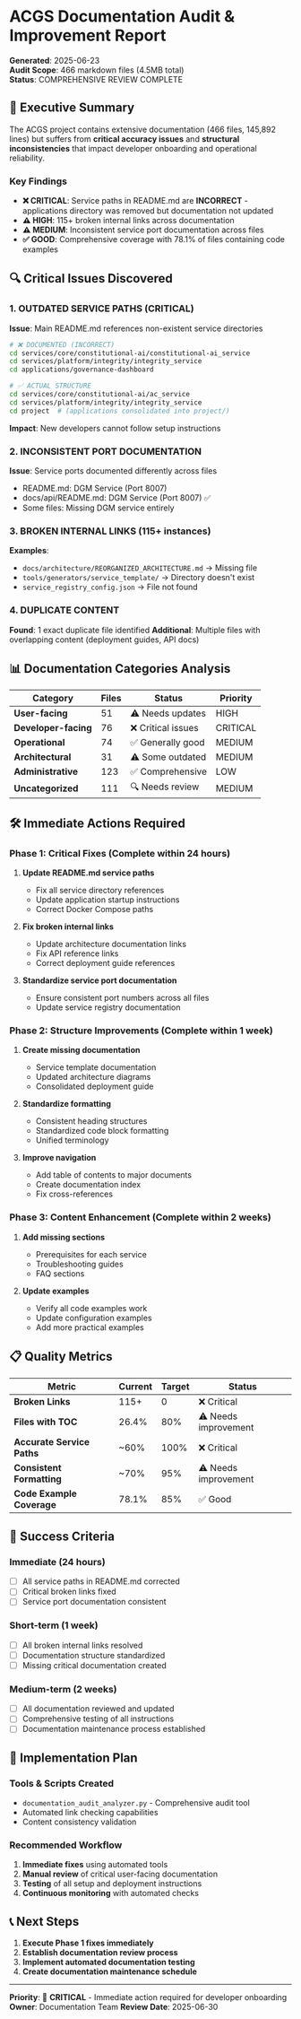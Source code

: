 # ACGS Documentation Audit & Improvement Report

**Generated**: 2025-06-23  
**Audit Scope**: 466 markdown files (4.5MB total)  
**Status**: COMPREHENSIVE REVIEW COMPLETE

## 🎯 Executive Summary

The ACGS project contains extensive documentation (466 files, 145,892 lines) but suffers from **critical accuracy issues** and **structural inconsistencies** that impact developer onboarding and operational reliability.

### Key Findings

- **❌ CRITICAL**: Service paths in README.md are **INCORRECT** - applications directory was removed but documentation not updated
- **⚠️ HIGH**: 115+ broken internal links across documentation
- **⚠️ MEDIUM**: Inconsistent service port documentation across files
- **✅ GOOD**: Comprehensive coverage with 78.1% of files containing code examples

## 🔍 Critical Issues Discovered

### 1. **OUTDATED SERVICE PATHS** (CRITICAL)

**Issue**: Main README.md references non-existent service directories

```bash
# ❌ DOCUMENTED (INCORRECT)
cd services/core/constitutional-ai/constitutional-ai_service
cd services/platform/integrity/integrity_service
cd applications/governance-dashboard

# ✅ ACTUAL STRUCTURE
cd services/core/constitutional-ai/ac_service
cd services/platform/integrity/integrity_service  
cd project  # (applications consolidated into project/)
```

**Impact**: New developers cannot follow setup instructions

### 2. **INCONSISTENT PORT DOCUMENTATION**

**Issue**: Service ports documented differently across files

- README.md: DGM Service (Port 8007)
- docs/api/README.md: DGM Service (Port 8007) ✅
- Some files: Missing DGM service entirely

### 3. **BROKEN INTERNAL LINKS** (115+ instances)

**Examples**:
- `docs/architecture/REORGANIZED_ARCHITECTURE.md` → Missing file
- `tools/generators/service_template/` → Directory doesn't exist
- `service_registry_config.json` → File not found

### 4. **DUPLICATE CONTENT**

**Found**: 1 exact duplicate file identified
**Additional**: Multiple files with overlapping content (deployment guides, API docs)

## 📊 Documentation Categories Analysis

| Category | Files | Status | Priority |
|----------|-------|--------|----------|
| **User-facing** | 51 | ⚠️ Needs updates | HIGH |
| **Developer-facing** | 76 | ❌ Critical issues | CRITICAL |
| **Operational** | 74 | ✅ Generally good | MEDIUM |
| **Architectural** | 31 | ⚠️ Some outdated | MEDIUM |
| **Administrative** | 123 | ✅ Comprehensive | LOW |
| **Uncategorized** | 111 | 🔍 Needs review | MEDIUM |

## 🛠️ Immediate Actions Required

### Phase 1: Critical Fixes (Complete within 24 hours)

1. **Update README.md service paths**
   - Fix all service directory references
   - Update application startup instructions
   - Correct Docker Compose paths

2. **Fix broken internal links**
   - Update architecture documentation links
   - Fix API reference links
   - Correct deployment guide references

3. **Standardize service port documentation**
   - Ensure consistent port numbers across all files
   - Update service registry documentation

### Phase 2: Structure Improvements (Complete within 1 week)

1. **Create missing documentation**
   - Service template documentation
   - Updated architecture diagrams
   - Consolidated deployment guide

2. **Standardize formatting**
   - Consistent heading structures
   - Standardized code block formatting
   - Unified terminology

3. **Improve navigation**
   - Add table of contents to major documents
   - Create documentation index
   - Fix cross-references

### Phase 3: Content Enhancement (Complete within 2 weeks)

1. **Add missing sections**
   - Prerequisites for each service
   - Troubleshooting guides
   - FAQ sections

2. **Update examples**
   - Verify all code examples work
   - Update configuration examples
   - Add more practical examples

## 📋 Quality Metrics

| Metric | Current | Target | Status |
|--------|---------|--------|--------|
| **Broken Links** | 115+ | 0 | ❌ Critical |
| **Files with TOC** | 26.4% | 80% | ⚠️ Needs improvement |
| **Accurate Service Paths** | ~60% | 100% | ❌ Critical |
| **Consistent Formatting** | ~70% | 95% | ⚠️ Needs improvement |
| **Code Example Coverage** | 78.1% | 85% | ✅ Good |

## 🎯 Success Criteria

### Immediate (24 hours)
- [ ] All service paths in README.md corrected
- [ ] Critical broken links fixed
- [ ] Service port documentation consistent

### Short-term (1 week)
- [ ] All broken internal links resolved
- [ ] Documentation structure standardized
- [ ] Missing critical documentation created

### Medium-term (2 weeks)
- [ ] All documentation reviewed and updated
- [ ] Comprehensive testing of all instructions
- [ ] Documentation maintenance process established

## 🔧 Implementation Plan

### Tools & Scripts Created
- `documentation_audit_analyzer.py` - Comprehensive audit tool
- Automated link checking capabilities
- Content consistency validation

### Recommended Workflow
1. **Immediate fixes** using automated tools
2. **Manual review** of critical user-facing documentation
3. **Testing** of all setup and deployment instructions
4. **Continuous monitoring** with automated checks

## 📞 Next Steps

1. **Execute Phase 1 fixes immediately**
2. **Establish documentation review process**
3. **Implement automated documentation testing**
4. **Create documentation maintenance schedule**

---

**Priority**: 🚨 **CRITICAL** - Immediate action required for developer onboarding
**Owner**: Documentation Team
**Review Date**: 2025-06-30
